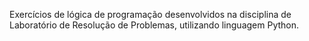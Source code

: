 Exercícios de lógica de programação desenvolvidos na disciplina de Laboratório de Resolução de Problemas, utilizando linguagem Python.
